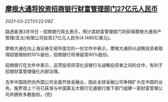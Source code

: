<!--1616376663000-->
[摩根大通将投资招商银行财富管理部门27亿元人民币](https://cn.reuters.com/article/merchants-bank-jpmorgan-0319-fri-idCNKBS2BE03Y)
------

<div><i>2021-03-22T01:22:09Z</i></div><p>路透香港3月19日 - 招商银行周五表示，预计其财富管理部门将获得摩根大通资产管理(亚太)有限公司投资27亿元人民币(4.1480亿美元)。</p><p>摩根大通在向上海证券交易所提交的一份文件中表示，摩根大通将以战略投资者取得招银理财的10%股份，招商银行将保留其90%股份。</p><p>招商银行在文件中表示，这项投资将深化该银行与战略投资者之间的合作，有利于招银财富管理强化内部治理。</p><p>去年中国政府向外国公司全面开放金融业，因此全球金融公司争相扩大在中国的业务。施罗德上个月已获准与中国第五大银行交通银行旗下部门组建一家财富管理公司并拥有多数股权。(完)</p>
